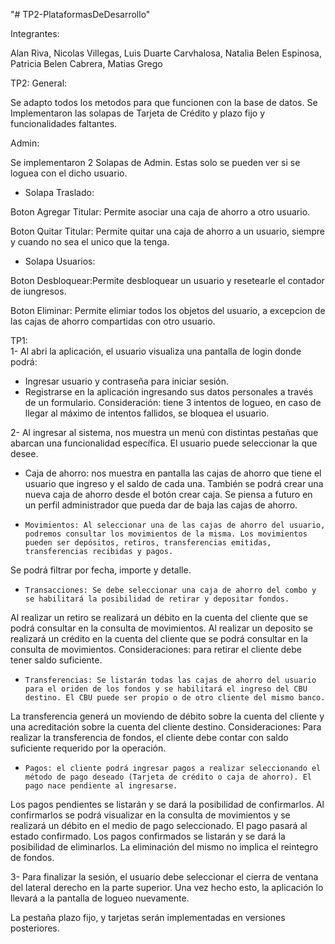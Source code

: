 "# TP2-PlataformasDeDesarrollo"

Integrantes:

Alan Riva, Nicolas Villegas, Luis Duarte Carvhalosa, Natalia Belen Espinosa, Patricia Belen Cabrera, Matias Grego

TP2:
General:

Se adapto todos los metodos para que funcionen con la base de datos.
Se Implementaron las solapas de Tarjeta de Crédito y plazo fijo y funcionalidades faltantes.

Admin:

Se implementaron 2 Solapas de Admin. Estas solo se pueden ver si se loguea con el dicho usuario.
-	Solapa Traslado:

Boton Agregar Titular: Permite asociar una caja de ahorro a otro usuario.

Boton Quitar Titular: Permite quitar una caja de ahorro a un usuario, siempre y cuando no sea el unico que la tenga.

-	Solapa Usuarios:

Boton Desbloquear:Permite desbloquear un usuario y resetearle el contador de iungresos.

Boton Eliminar: Permite elimiar todos los objetos del usuario, a excepcion de las cajas de ahorro compartidas con otro usuario.


TP1:   
1- Al abri la aplicación, el usuario visualiza una pantalla de login donde podrá:
-	Ingresar usuario y contraseña para iniciar sesión.
-   Registrarse en la aplicación ingresando sus datos personales a través de un formulario.
Consideración: tiene 3 intentos de logueo, en caso de llegar al máximo de intentos fallidos, se bloquea el usuario.

2- Al ingresar al sistema, nos muestra un menú con distintas pestañas que abarcan una funcionalidad específica. El usuario puede seleccionar la que desee.
-	Caja de ahorro: nos muestra en pantalla las cajas de ahorro que tiene el usuario que ingreso y el saldo de cada una. También se podrá crear una nueva caja de ahorro desde el botón crear caja.
Se piensa a futuro en un perfil administrador que pueda dar de baja las cajas de ahorro.
-     Movimientos: Al seleccionar una de las cajas de ahorro del usuario, podremos consultar los movimientos de la misma. Los movimientos pueden ser depósitos, retiros, transferencias emitidas, transferencias recibidas y pagos.
Se podrá filtrar por fecha, importe y detalle.
-     Transacciones: Se debe seleccionar una caja de ahorro del combo y se habilitará la posibilidad de retirar y depositar fondos.
Al realizar un retiro se realizará un débito en la cuenta del cliente que se podrá consultar en la consulta de movimientos.
Al realizar un deposito se realizará un crédito en la cuenta del cliente que se podrá consultar en la consulta de movimientos.
Consideraciones: para retirar el cliente debe tener saldo suficiente.
-     Transferencias: Se listarán todas las cajas de ahorro del usuario para el oriden de los fondos y se habilitará el ingreso del CBU destino. El CBU puede ser propio o de otro cliente del mismo banco.
La transferencia generá un moviendo de débito sobre la cuenta del cliente y una acreditación sobre la cuenta del cliente destino.
Consideraciones: Para realizar la transferencia de fondos, el cliente debe contar con saldo suficiente requerido por la operación.
-     Pagos: el cliente podrá ingresar pagos a realizar seleccionando el método de pago deseado (Tarjeta de crédito o caja de ahorro). El pago nace pendiente al ingresarse.
Los pagos pendientes se listarán y se dará la posibilidad de confirmarlos. Al confirmarlos se podrá visualizar en la consulta de movimientos y se realizará un débito en el medio de pago seleccionado. El pago pasará al estado confirmado.
Los pagos confirmados se listarán y se dará la posibilidad de eliminarlos. La eliminación del mismo no implica el reintegro de fondos.

3- Para finalizar la sesión, el usuario debe seleccionar el cierra de ventana del lateral derecho en la parte superior. Una vez hecho esto, la aplicación lo llevará a la pantalla de logueo nuevamente.

La pestaña plazo fijo, y tarjetas serán implementadas en versiones posteriores.

